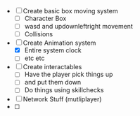 - [ ] Create basic box moving system
	- [ ] Character Box
	- [ ] wasd and updownleftright movement
	- [ ] Collisions
- [ ] Create Animation system
	- [x] Entire system clock
	- [ ] etc etc
- [ ] Create interactables
	- [ ] Have the player pick things up
	- [ ] and put them down
	- [ ] Do things using skillchecks
- [ ] Network Stuff (mutliplayer)
- [ ] 
